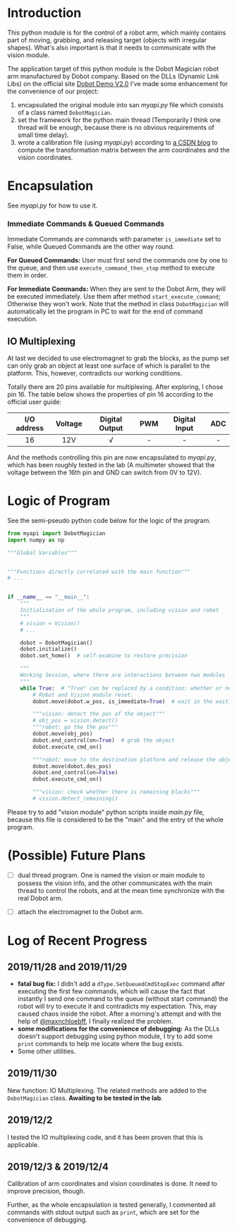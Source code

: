 # Introduction

This python module is for the control of a robot arm, which mainly contains part of moving, grabbing, and releasing target (objects with irregular shapes). What's also important is that it needs to communicate with the vision module.

The application target of this python module is the Dobot Magician robot arm manufactured by Dobot company. Based on the DLLs (Dynamic Link Libs) on the official site [Dobot Demo V2.0](https://cn.dobot.cc/downloadcenter/dobot-magician.html?sub_cat=72#sub-download) I've made some enhancement for the convenience of our project:

1. encapsulated the original module into san *myapi.py* file which consists of a class named `DobotMagician`.
2. set the framework for the python main thread (Temporarily I think one thread will be enough, because there is no obvious requirements of small time delay).
3. wrote a calibration file (using *myapi.py*) according to [a CSDN blog](https://blog.csdn.net/heretic1993/article/details/82116742) to compute the transformation matrix between the arm coordinates and the vision coordinates.



# Encapsulation

See *myapi.py* for how to use it.

### Immediate Commands & Queued Commands

Immediate Commands are commands with parameter `is_immediate` set to False, while Queued Commands are the other way round.

**For Queued Commands:** User must first send the commands one by one to the queue, and then use `execute_command_then_stop` method to execute them in order.

**For Immediate Commands:** When they are sent to the Dobot Arm, they will be executed immediately. Use them after method `start_execute_command`; Otherwise they won't work. Note that the method in class `DobotMagician` will automatically let the program in PC to wait for the end of command execution. 

## IO Multiplexing

At last we decided to use electromagnet to grab the blocks, as the pump set can only grab an object at least one surface of which is parallel to the platform.  This, however, contradicts our working conditions.

Totally there are 20 pins available for multiplexing. After exploring, I chose pin 16. The table below shows the properties of pin 16 according to the official user guide:

| I/O address | Voltage | Digital Output | PWM  | Digital Input | ADC  |
| :---------: | :-----: | :------------: | :--: | :-----------: | :--: |
|     16      |   12V   |       √        |  -   |       -       |  -   |

And the methods controlling this pin are now encapsulated to *myapi.py*, which has been roughly tested in the lab (A multimeter showed that the voltage between the 16th pin and GND can switch from 0V to 12V).



# Logic of Program

See the semi-pseudo python code below for the logic of the program.

```python
from myapi import DobotMagician
import numpy as np

"""Global Variables"""


"""Functions directly correlated with the main function"""
# ...


if __name__ == "__main__":
    """
    Initialization of the whole program, including vision and robot
    """
    # vision = Vision()
    # ...

    dobot = DobotMagician()
    dobot.initialize()
    dobot.set_home()  # self-examine to restore precision

    """
    Working Session, where there are interactions between two modules
    """
    while True:  # "True" can be replaced by a condition: whether or not to continue
        # Robot and Vision module reset:
        dobot.move(dobot.w_pos, is_immediate=True)  # wait in the waiting position

        """vision: detect the pos of the object"""
        # obj_pos = vision.detect()
        """robot: go the the pos"""
        dobot.move(obj_pos)
        dobot.end_control(on=True)  # grab the object
        dobot.execute_cmd_on()

        """robot: move to the destination platform and release the object"""
        dobot.move(dobot.des_pos)
        dobot.end_control(on=False)
        dobot.execute_cmd_on()

        """vision: check whether there is remaining blocks"""
        # vision.detect_remaining()
```



Please try to add "vision module" python scripts inside *main.py* file, because this file is considered to be the "main" and the entry of the whole program.



# (Possible) Future Plans

- [ ] dual thread program. One is named the vision or main module to possess the vision info, and the other communicates with the main thread to control the robots, and at the mean time synchronize with the real Dobot arm.
- [ ] attach the electromagnet to the Dobot arm.



# Log of Recent Progress

## 2019/11/28 and 2019/11/29

- **fatal bug fix:** I didn't add a `dType.SetQueuedCmdStopExec` command after executing the first few commands, which will cause the fact that instantly I send one command to the queue (without start command) the robot will try to execute it and contradicts my expectation. This, may caused chaos inside the robot. After a morning's attempt and with the help of [@maxnchloebff]( https://github.com/maxnchloebff ), I finally realized the problem.
- **some modifications for the convenience of debugging:** As the DLLs doesn't support debugging using python module, I try to add some `print` commands to help me locate where the bug exists.
- Some other utilities.

## 2019/11/30

New function: IO Multiplexing. The related methods are added to the `DobotMagician` class. **Awaiting to be tested in the lab**.

## 2019/12/2

I tested the IO multiplexing code, and it has been proven that this is applicable.

## 2019/12/3 & 2019/12/4

Calibration of arm coordinates and vision coordinates is done. It need to improve precision, though.

Further, as the whole encapsulation is tested generally, I commented all commands with stdout output such as `print`, which are set for the convenience of debugging.

